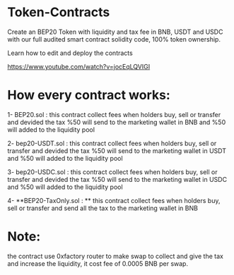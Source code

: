 # Token-Contracts
Create an BEP20 Token with liquidity and tax fee in BNB, USDT and USDC with our full audited smart contract solidity code, 100% token ownership.

Learn how to edit and deploy the contracts

https://www.youtube.com/watch?v=jocEqLQVIGI

# How every contract works:
1- BEP20.sol : 
this contract collect fees when holders buy, sell or transfer and devided the tax %50 will send to the marketing wallet in BNB and %50 will added to the liquidity pool

2- bep20-USDT.sol : 
this contract collect fees when holders buy, sell or transfer and devided the tax %50 will send to the marketing wallet in USDT and %50 will added to the liquidity pool

3- bep20-USDC.sol : 
this contract collect fees when holders buy, sell or transfer and devided the tax %50 will send to the marketing wallet in USDC and %50 will added to the liquidity pool

4- **BEP20-TaxOnly.sol : **
this contract collect fees when holders buy, sell or transfer and send all the tax to the marketing wallet in BNB


# Note:
the contract use 0xfactory router to make swap to collect and give the tax and increase the liquidity, it cost fee of 0.0005 BNB per swap.
